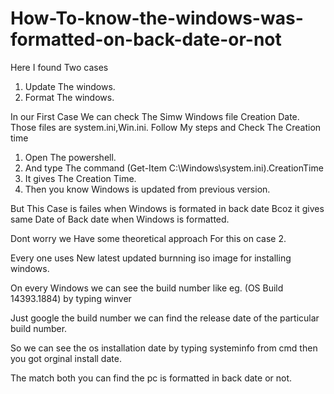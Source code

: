 # How-To-know-the-windows-was-formatted-on-back-date-or-not
 
Here I found Two cases 
1. Update The windows.
2. Format The windows.


In our First Case We can check The Simw Windows file Creation Date. Those files are system.ini,Win.ini.
Follow My steps and Check The Creation time
1. Open The powershell.
2. And type The command (Get-Item C:\Windows\system.ini).CreationTime
3. It gives The Creation Time.
4. Then you know Windows is updated from previous version.

But This Case is failes when Windows is formated in back date Bcoz it gives same  Date of Back date when Windows is formatted.

Dont worry we Have some theoretical approach For this on case 2.

Every one uses New latest updated burnning iso image for installing windows.

On every Windows we can see the build number like eg. (OS Build 14393.1884) by typing winver

Just google the build number we can find the release date of the particular build number.

So we can see the os installation date by typing systeminfo from cmd then you got orginal install date.

The match both you can find the pc is formatted in back date or not.
